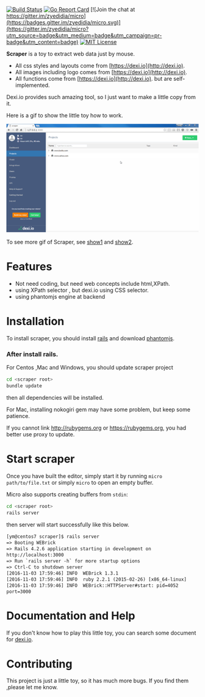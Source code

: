 [![Build Status](https://travis-ci.org/zyedidia/micro.svg?branch=master)](https://travis-ci.org/zyedidia/micro)
[![Go Report Card](https://goreportcard.com/badge/github.com/zyedidia/micro)](https://goreportcard.com/report/github.com/zyedidia/micro)
[![Join the chat at https://gitter.im/zyedidia/micro](https://badges.gitter.im/zyedidia/micro.svg)](https://gitter.im/zyedidia/micro?utm_source=badge&utm_medium=badge&utm_campaign=pr-badge&utm_content=badge)
[![MIT License](https://img.shields.io/badge/license-MIT-blue.svg)](https://github.com/zyedidia/micro/blob/master/LICENSE)

**Scraper** is a toy to extract web data just by mouse.

* All css styles and layouts come from [https://dexi.io](http://dexi.io).
* All images including logo comes from  [https://dexi.io](http://dexi.io).
* All functions come from  [https://dexi.io](http://dexi.io). but are self-implemented.

Dexi.io provides such amazing tool, so I just want to make a little copy from it.

Here is a gif to show the little toy how to work.

![Screenshot](./app/assets/images/scraper_baidu.gif)

To see more gif of Scraper, see [show1](./app/assets/images/scraper_show1.gif) and [show2](./app/assets/images/scraper_yahoo.gif).

# Features

* Not need coding, but need web concepts include html,XPath.
* using XPath selector , but dexi.io using CSS selector.
* using phantomjs engine at backend

# Installation

To install scraper, you should install [rails](http://installrails.com/) and download [phantomjs](http://phantomjs.org/).

### After install rails.

For Centos ,Mac and Windows, you should update scraper project

```sh
cd <scraper root>
bundle update
```

then all dependencies will be installed.

For Mac, installing nokogiri gem may have some problem, but keep some patience.

If you cannot link http://rubygems.org or https://rubygems.org, you had better use proxy to update.



# Start scraper

Once you have built the editor, simply start it by running `micro path/to/file.txt` or simply `micro` to open an empty buffer.

Micro also supports creating buffers from `stdin`:

```sh
cd <scraper root>
rails server 
```

then server will start successfully like this below.

```
[ym@centos7 scraper]$ rails server
=> Booting WEBrick
=> Rails 4.2.6 application starting in development on http://localhost:3000
=> Run `rails server -h` for more startup options
=> Ctrl-C to shutdown server
[2016-11-03 17:59:46] INFO  WEBrick 1.3.1
[2016-11-03 17:59:46] INFO  ruby 2.2.1 (2015-02-26) [x86_64-linux]
[2016-11-03 17:59:46] INFO  WEBrick::HTTPServer#start: pid=4052 port=3000
```

# Documentation and Help

If you don't know how to play this little toy, you can search some document for [dexi.io](http://dexi.io).

# Contributing

This project is just a little toy, so it has much more bugs. If you find them ,please let me know.